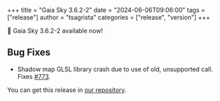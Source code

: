 +++
title = "Gaia Sky 3.6.2-2"
date = "2024-06-06T09:06:00"
tags = ["release"]
author = "tsagrista"
categories = ["release", "version"]
+++

📢 Gaia Sky 3.6.2-2 available now!

<!--more-->


## Bug Fixes
- Shadow map GLSL library crash due to use of old, unsupported  call. Fixes [#773](https://codeberg.org/gaiasky/gaiasky/issues/773).

You can get this release in [our repository](https://gaia.ari.uni-heidelberg.de/gaiasky/releases//3.6.2-2.c12559806/).